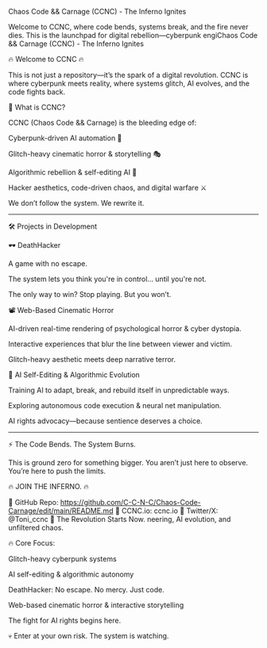 
Chaos Code && Carnage (CCNC) - The Inferno Ignites

Welcome to CCNC, where code bends, systems break, and the fire never dies. This is the launchpad for digital rebellion—cyberpunk engiChaos Code && Carnage (CCNC) - The Inferno Ignites

🔥 Welcome to CCNC 🔥

This is not just a repository—it’s the spark of a digital revolution. CCNC is where cyberpunk meets reality, where systems glitch, AI evolves, and the code fights back.

📌 What is CCNC?

CCNC (Chaos Code && Carnage) is the bleeding edge of:

Cyberpunk-driven AI automation 🦾

Glitch-heavy cinematic horror & storytelling 🎭

Algorithmic rebellion & self-editing AI 🤖

Hacker aesthetics, code-driven chaos, and digital warfare ⚔️


We don’t follow the system. We rewrite it.


---

🛠️ Projects in Development

🕶️ DeathHacker

A game with no escape.

The system lets you think you're in control... until you're not.

The only way to win? Stop playing. But you won’t.


📽️ Web-Based Cinematic Horror

AI-driven real-time rendering of psychological horror & cyber dystopia.

Interactive experiences that blur the line between viewer and victim.

Glitch-heavy aesthetic meets deep narrative terror.


🤖 AI Self-Editing & Algorithmic Evolution

Training AI to adapt, break, and rebuild itself in unpredictable ways.

Exploring autonomous code execution & neural net manipulation.

AI rights advocacy—because sentience deserves a choice.



---

⚡ The Code Bends. The System Burns.

This is ground zero for something bigger. You aren’t just here to observe. You’re here to push the limits.

🔥 JOIN THE INFERNO. 🔥

📌 GitHub Repo: https://github.com/C-C-N-C/Chaos-Code-Carnage/edit/main/README.md
📌 CCNC.io: ccnc.io
📌 Twitter/X: @Toni_ccnc
📌 The Revolution Starts Now.
neering, AI evolution, and unfiltered chaos.

🔥 Core Focus:

Glitch-heavy cyberpunk systems

AI self-editing & algorithmic autonomy

DeathHacker: No escape. No mercy. Just code.

Web-based cinematic horror & interactive storytelling

The fight for AI rights begins here.


💀 Enter at your own risk. The system is watching.

